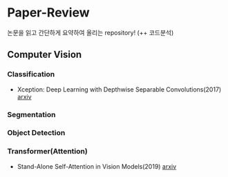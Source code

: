 # Paper-Review
논문을 읽고 간단하게 요약하여 올리는 repository!
(++ 코드분석)


## Computer Vision
### Classification
- Xception: Deep Learning with Depthwise Separable Convolutions(2017) [arxiv](https://arxiv.org/abs/1610.02357)

### Segmentation


### Object Detection

### Transformer(Attention)
- Stand-Alone Self-Attention in Vision Models(2019) [arxiv](https://arxiv.org/abs/1906.05909)
